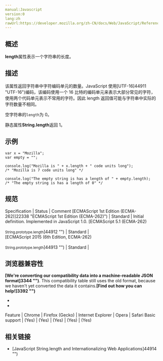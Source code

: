 ```yaml
---
manual:Javascript
version:0
lang:zh
rawUrl:https://developer.mozilla.org/zh-CN/docs/Web/JavaScript/Reference/Global_Objects/String/length#
---
```





## 概述<a name="Summary"></a>


**length**属性表示一个字符串的长度。


## 描述<a name="Description"></a>


该属性返回字符串中字符编码单元的数量。JavaScript 使用[UTF-16]44911 "UTF-16")编码，该编码使用一个 16 比特的编码单元来表示大部分常见的字符，使用两个代码单元表示不常用的字符。因此 length 返回值可能与字符串中实际的字符数量不相同。



空字符串的`length`为 0。



静态属性**String.length**返回 1。


## 示例<a name="Examples"></a>

```
var x = "Mozilla";
var empty = "";

console.log("Mozilla is " + x.length + " code units long");
/* "Mozilla is 7 code units long" */

console.log("The empty string is has a length of " + empty.length);
/* "The empty string is has a length of 0" */
```









## 规范<a name="规范"></a>

Specification | Status | Comment 
[ECMAScript 1st Edition (ECMA-262)]22338 "ECMAScript 1st Edition (ECMA-262)") | Standard | Initial definition. Implemented in JavaScript 1.0. 
[ECMAScript 5.1 (ECMA-262)<br></br><small>String.prototype.length</small>]44912 "") | Standard |  
[ECMAScript 2015 (6th Edition, ECMA-262)<br></br><small>String.prototype.length</small>]44913 "") | Standard |  


## 浏览器兼容性<a name="浏览器兼容性"></a>


**[We&#39;re converting our compatibility data into a machine-readable JSON format]3344 "")**. This compatibility table still uses the old format, because we haven&#39;t yet converted the data it contains.**[Find out how you can help!]3392 "")**


* 
* 

Feature | Chrome | Firefox (Gecko) | Internet Explorer | Opera | Safari 
Basic support | (Yes) | (Yes) | (Yes) | (Yes) | (Yes) 




## 相关链接<a name="See_also"></a>

* [JavaScript String.length and Internationalizing Web Applications]44914 "")



